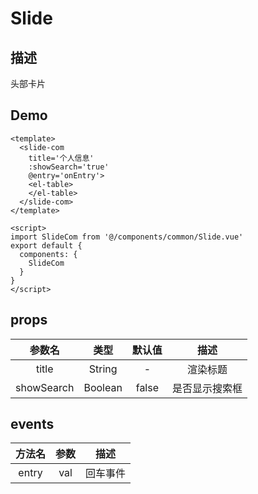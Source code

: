 # Slide

## 描述
头部卡片

## Demo
```vue
<template>
  <slide-com
    title='个人信息'
    :showSearch='true'
    @entry='onEntry'>
    <el-table>
    </el-table>
  </slide-com>
</template>

<script>
import SlideCom from '@/components/common/Slide.vue'
export default {
  components: {
    SlideCom
  }
}
</script>
```

## props
| 参数名 | 类型 | 默认值 | 描述  |
| :-------------: |:-------------:| :-----:| :-----:|
| title | String | - | 渲染标题 |
| showSearch | Boolean | false | 是否显示搜索框 |

## events
| 方法名 | 参数 | 描述  |
| :-------------: | :-----:| :-----:|
| entry | val | 回车事件 |
